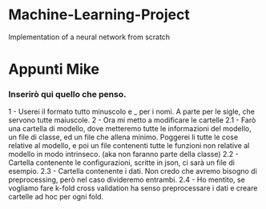 # Machine-Learning-Project
Implementation of a neural network from scratch


# Appunti Mike
### Inserirò qui quello che penso.

1 - Userei il formato tutto minuscolo e _ per i nomi. A parte per le
sigle, che servono tutte maiuscole.
2 - Ora mi metto a modificare le cartelle
  2.1 - Farò una cartella di modello, dove metteremo tutte le informazioni del
modello, un file di classe, ed un file che allena minimo. Poggerei li tutte le
cose relative al modello, e poi un file contenenti tutte le funzioni non
relative al modello in modo intrinseco. (aka non faranno parte della classe)
	 2.2 - Cartella contenente le configurazioni, scritte in json, ci sarà
	 un file di esempio.
	 2.3 - Cartella contenente i dati. Non credo che avremo bisogno di
	 preprocessing, però nel caso divideremo entrambi.
	 2.4 - Ho mentito, se vogliamo fare k-fold cross validation ha senso
	 preprocessare i dati e creare cartelle ad hoc per ogni fold.
	 

